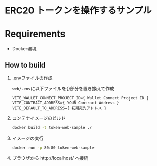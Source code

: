 # ERC20 トークンを操作するサンプル

# Requirements

- Docker環境


## How to build
1. .envファイルの作成

    `web/.env`に以下ファイルを{}部分を置き換えて作成
    ```env
    VITE_WALLET_CONNECT_PROJECT_ID={ Wallet Connect Project ID }
    VITE_CONTRACT_ADDRESS={ YOUR Contract Address }
    VITE_DEFAULT_TO_ADDRESS={ 初期宛先アドレス }
    ```

1. コンテナイメージのビルド

    ```sh
    docker build -t token-web-sample ./
    ```

1. イメージの実行
    ```sh
    docker run -p 80:80 token-web-sample
    ```

1. ブラウザから http://localhost/ へ接続

